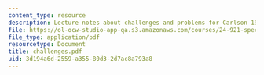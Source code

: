 ```yaml
---
content_type: resource
description: Lecture notes about challenges and problems for Carlson 1977.
file: https://ol-ocw-studio-app-qa.s3.amazonaws.com/courses/24-921-special-topics-in-linguistics-genericity-spring-2007/3d194a6d2559a35580d32d7ac8a793a8_challenges.pdf
file_type: application/pdf
resourcetype: Document
title: challenges.pdf
uid: 3d194a6d-2559-a355-80d3-2d7ac8a793a8
---
```

